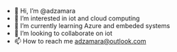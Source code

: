 - 👋 Hi, I’m @adzamara
- 👀 I’m interested in iot and cloud computing
- 🌱 I’m currently learning Azure and embeded systems
- 💞️ I’m looking to collaborate on iot
- 📫 How to reach me adzamara@outlook.com

<!---
adzamara/adzamara is a ✨ special ✨ repository because its `README.md` (this file) appears on your GitHub profile.
You can click the Preview link to take a look at your changes.
--->
